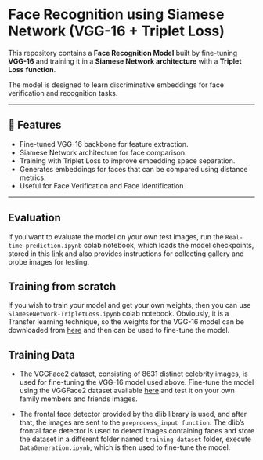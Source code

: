 # Face Recognition using Siamese Network (VGG-16 + Triplet Loss)

This repository contains a **Face Recognition Model** built by fine-tuning **VGG-16** and training it in a **Siamese Network architecture** with a **Triplet Loss function**.  

The model is designed to learn discriminative embeddings for face verification and recognition tasks.

---

## 🚀 Features
- Fine-tuned VGG-16 backbone for feature extraction.
- Siamese Network architecture for face comparison.
- Training with Triplet Loss to improve embedding space separation.
- Generates embeddings for faces that can be compared using distance metrics.
- Useful for Face Verification and Face Identification.

---

## Evaluation

If you want to evaluate the model on your own test images, run the `Real-time-prediction.ipynb` colab notebook, which loads the model checkpoints, stored in this [link](https://drive.google.com/drive/folders/1GeZH3OV-n9kDAJm1HtK16PfuVF1oX6Ge?usp=sharing) and also provides instructions for collecting gallery and probe images for testing.

## Training from scratch

If you wish to train your model and get your own weights, then you can use `SiameseNetwork-TripletLoss.ipynb` colab notebook. Obviously, it is a Transfer learning technique, so the weights for the VGG-16 model can be downloaded from [here](https://drive.google.com/drive/folders/1ji54vF6YDALR0-NXYmIX20vVkuv2WxBu?usp=sharing) and then can be used to fine-tune the model.

## Training Data

- The VGGFace2 dataset, consisting of 8631 distinct celebrity images, is used for fine-tuning the VGG-16 model used above. Fine-tune the model using the VGGFace2 dataset       available [here]() and test it on your own family members and friends images.

- The frontal face detector provided by the dlib library is used, and after that, the images are sent to the `preprocess_input function`. The dlib’s frontal face detector is   used to detect images containing faces and store the dataset in a different folder named `training dataset` folder, execute `DataGeneration.ipynb`, which is then used to     fine-tune the model.
